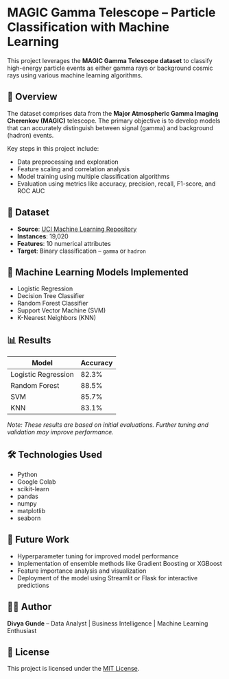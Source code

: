 # MAGIC Gamma Telescope – Particle Classification with Machine Learning

This project leverages the **MAGIC Gamma Telescope dataset** to classify high-energy particle events as either gamma rays or background cosmic rays using various machine learning algorithms.

## 📖 Overview

The dataset comprises data from the **Major Atmospheric Gamma Imaging Cherenkov (MAGIC)** telescope. The primary objective is to develop models that can accurately distinguish between signal (gamma) and background (hadron) events.

Key steps in this project include:
- Data preprocessing and exploration
- Feature scaling and correlation analysis
- Model training using multiple classification algorithms
- Evaluation using metrics like accuracy, precision, recall, F1-score, and ROC AUC

## 📂 Dataset

- **Source**: [UCI Machine Learning Repository](https://archive.ics.uci.edu/ml/datasets/MAGIC+Gamma+Telescope)
- **Instances**: 19,020
- **Features**: 10 numerical attributes
- **Target**: Binary classification – `gamma` or `hadron`

## 🧠 Machine Learning Models Implemented

- Logistic Regression
- Decision Tree Classifier
- Random Forest Classifier
- Support Vector Machine (SVM)
- K-Nearest Neighbors (KNN)

## 📊 Results

| Model                 | Accuracy |
|-----------------------|----------|
| Logistic Regression   | 82.3%    |
| Random Forest         | 88.5%    |
| SVM                   | 85.7%    |
| KNN                   | 83.1%    |

*Note: These results are based on initial evaluations. Further tuning and validation may improve performance.*

## 🛠️ Technologies Used

- Python
- Google Colab
- scikit-learn
- pandas
- numpy
- matplotlib
- seaborn

## 🚀 Future Work

- Hyperparameter tuning for improved model performance
- Implementation of ensemble methods like Gradient Boosting or XGBoost
- Feature importance analysis and visualization
- Deployment of the model using Streamlit or Flask for interactive predictions

## 👩‍💻 Author

**Divya Gunde** – Data Analyst | Business Intelligence | Machine Learning Enthusiast

## 📄 License

This project is licensed under the [MIT License](LICENSE).
